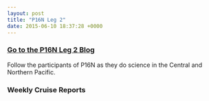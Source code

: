 ```yaml
---
layout: post
title: "P16N Leg 2"
date: 2015-06-10 18:37:28 +0000
---
```

### [Go to the P16N Leg 2 Blog](http://clivarp16n2015.blogspot.com)

Follow the participants of P16N as they do science in the Central and Northern
Pacific.

### Weekly Cruise Reports










